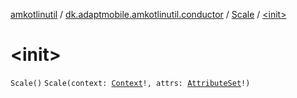 [amkotlinutil](../../index.md) / [dk.adaptmobile.amkotlinutil.conductor](../index.md) / [Scale](index.md) / [&lt;init&gt;](-init-.md)

# &lt;init&gt;

`Scale()`
`Scale(context: `[`Context`](https://developer.android.com/reference/android/content/Context.html)`!, attrs: `[`AttributeSet`](https://developer.android.com/reference/android/util/AttributeSet.html)`!)`
